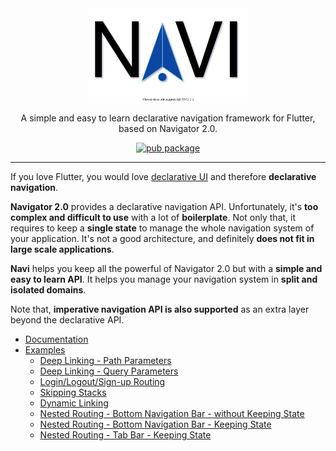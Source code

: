 <div align="center">
  <img src="assets/navi-logo-shadow.svg" alt="Navi" height="150" />

  <p>
    A simple and easy to learn declarative navigation framework for Flutter, based on Navigator 2.0.
  </p>

  <a href="https://pub.dev/packages/navi">
    <img src="https://img.shields.io/pub/v/navi.svg" alt="pub package">
  </a>
</div>

---

If you love Flutter, you would love [declarative UI](https://flutter.dev/docs/get-started/flutter-for/declarative) and
therefore **declarative navigation**.

**Navigator 2.0** provides a declarative navigation API. Unfortunately, it's **too complex and difficult to use** with a
lot of **boilerplate**. Not only that, it requires to keep a **single state** to manage the whole navigation system of
your application. It's not a good architecture, and definitely **does not fit in large scale applications**.

**Navi** helps you keep all the powerful of Navigator 2.0 but with a **simple and easy to learn API**. It helps you
manage your navigation system in **split and isolated domains**.

Note that, **imperative navigation API is also supported** as an extra layer beyond the declarative API.

* [Documentation](navi)
* [Examples](examples)
  * [Deep Linking - Path Parameters](examples/uxr/1-deep-linking-path-parameters)
  * [Deep Linking - Query Parameters](examples/uxr/2-deep-linking-query-parameters)
  * [Login/Logout/Sign-up Routing](examples/uxr/3-sign-in-routing)
  * [Skipping Stacks](examples/uxr/5-skipping-stacks)
  * [Dynamic Linking](examples/uxr/6-dynamic-linking)
  * [Nested Routing - Bottom Navigation Bar - without Keeping State](examples/bottom-navigation-bar-without-keeping-state)
  * [Nested Routing - Bottom Navigation Bar - Keeping State](examples/bottom-navigation-bar-keeping-state)
  * [Nested Routing - Tab Bar - Keeping State](examples/tab-bar-keeping-state)
